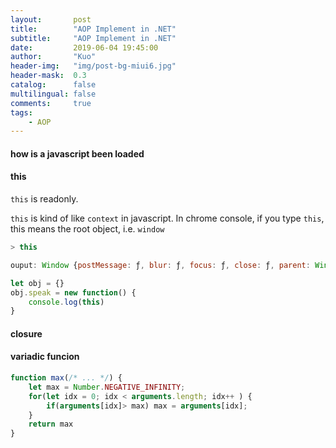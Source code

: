```yaml
---
layout:       post
title:        "AOP Implement in .NET"
subtitle:     "AOP Implement in .NET"
date:         2019-06-04 19:45:00
author:       "Kuo"
header-img:   "img/post-bg-miui6.jpg"
header-mask:  0.3
catalog:      false
multilingual: false
comments:     true
tags:
    - AOP
---
```

#### how is a javascript been loaded

#### this
`this` is readonly.

`this` is kind of like `context` in javascript.
In chrome console, if you type `this`, this means the root object, i.e. `window`
```javascript
> this

ouput: Window {postMessage: ƒ, blur: ƒ, focus: ƒ, close: ƒ, parent: Window, …}

let obj = {}
obj.speak = new function() {
    console.log(this)
}
```

#### closure


#### variadic funcion

```javascript
function max(/* ... */) {
    let max = Number.NEGATIVE_INFINITY;
    for(let idx = 0; idx < arguments.length; idx++ ) {
        if(arguments[idx]> max) max = arguments[idx];
    }
    return max
}
```
